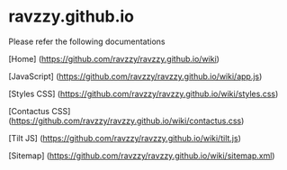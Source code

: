 # ravzzy.github.io

Please refer the following documentations

[Home] (https://github.com/ravzzy/ravzzy.github.io/wiki)

[JavaScript] (https://github.com/ravzzy/ravzzy.github.io/wiki/app.js)

[Styles CSS] (https://github.com/ravzzy/ravzzy.github.io/wiki/styles.css)

[Contactus CSS] (https://github.com/ravzzy/ravzzy.github.io/wiki/contactus.css)

[Tilt JS] (https://github.com/ravzzy/ravzzy.github.io/wiki/tilt.js)

[Sitemap] (https://github.com/ravzzy/ravzzy.github.io/wiki/sitemap.xml)



